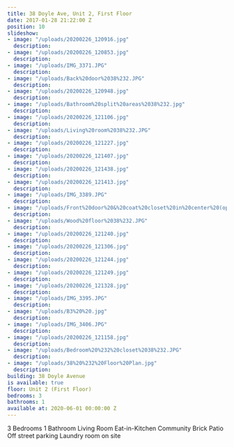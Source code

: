 ```yaml
---
title: 38 Doyle Ave, Unit 2, First Floor
date: 2017-01-28 21:22:00 Z
position: 10
slideshow:
- image: "/uploads/20200226_120916.jpg"
  description: 
- image: "/uploads/20200226_120853.jpg"
  description: 
- image: "/uploads/IMG_3371.JPG"
  description: 
- image: "/uploads/Back%20door%2038%232.JPG"
  description: 
- image: "/uploads/20200226_120948.jpg"
  description: 
- image: "/uploads/Bathroom%20split%20areas%2038%232.jpg"
  description: 
- image: "/uploads/20200226_121106.jpg"
  description: 
- image: "/uploads/Living%20room%2038%232.JPG"
  description: 
- image: "/uploads/20200226_121227.jpg"
  description: 
- image: "/uploads/20200226_121407.jpg"
  description: 
- image: "/uploads/20200226_121438.jpg"
  description: 
- image: "/uploads/20200226_121413.jpg"
  description: 
- image: "/uploads/IMG_3389.JPG"
  description: 
- image: "/uploads/Front%20door%20&%20coat%20closet%20in%20center%20(open%20doors%20lead%20to%20bedroom%201%20&%202)38%232.JPG"
  description: 
- image: "/uploads/Wood%20floor%2038%232.JPG"
  description: 
- image: "/uploads/20200226_121240.jpg"
  description: 
- image: "/uploads/20200226_121306.jpg"
  description: 
- image: "/uploads/20200226_121244.jpg"
  description: 
- image: "/uploads/20200226_121249.jpg"
  description: 
- image: "/uploads/20200226_121328.jpg"
  description: 
- image: "/uploads/IMG_3395.JPG"
  description: 
- image: "/uploads/B3%20%20.jpg"
  description: 
- image: "/uploads/IMG_3406.JPG"
  description: 
- image: "/uploads/20200226_121158.jpg"
  description: 
- image: "/uploads/Bedroom%20%232%20closet%2038%232.JPG"
  description: 
- image: "/uploads/38%20%232%20Floor%20Plan.jpg"
  description: 
building: 38 Doyle Avenue
is available: true
floor: Unit 2 (First Floor)
bedrooms: 3
bathrooms: 1
available at: 2020-06-01 00:00:00 Z
---
```


3 Bedrooms
1 Bathroom
Living Room
Eat-in-Kitchen
Community Brick Patio
Off street parking
Laundry room on site